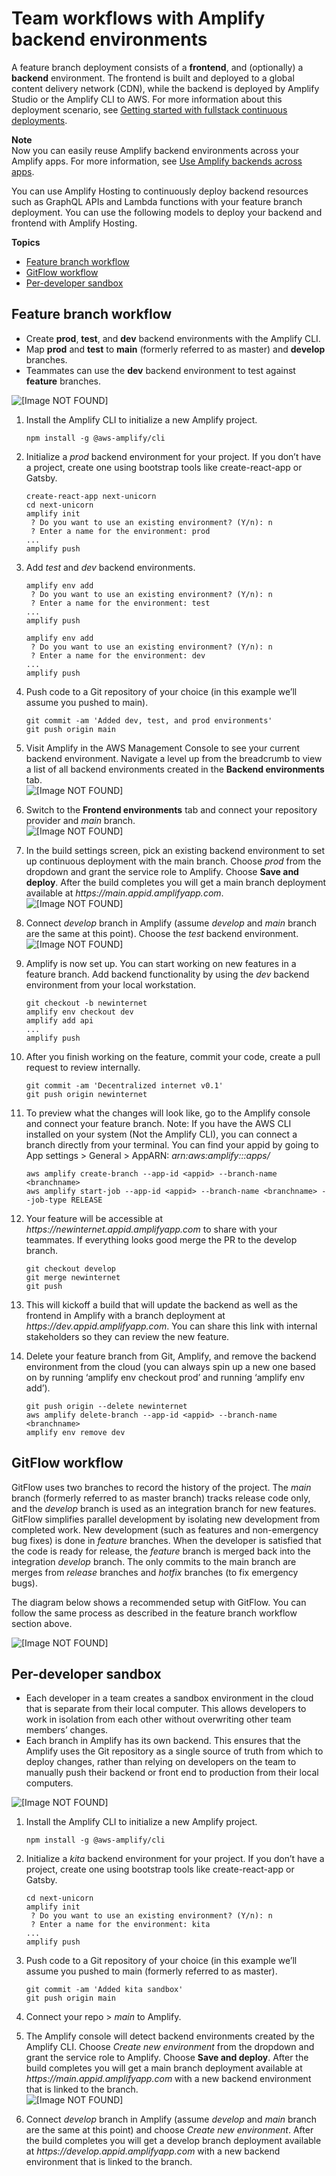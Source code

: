 # Team workflows with Amplify backend environments<a name="team-workflows-with-amplify-cli-backend-environments"></a>

A feature branch deployment consists of a **frontend**, and \(optionally\) a **backend** environment\. The frontend is built and deployed to a global content delivery network \(CDN\), while the backend is deployed by Amplify Studio or the Amplify CLI to AWS\. For more information about this deployment scenario, see [Getting started with fullstack continuous deployments](deploy-backend.md)\.

**Note**  
Now you can easily reuse Amplify backend environments across your Amplify apps\. For more information, see [Use Amplify backends across apps](reuse-backends.md)\.

You can use Amplify Hosting to continuously deploy backend resources such as GraphQL APIs and Lambda functions with your feature branch deployment\. You can use the following models to deploy your backend and frontend with Amplify Hosting\.

**Topics**
+ [Feature branch workflow](#standard)
+ [GitFlow workflow](#gitflow)
+ [Per\-developer sandbox](#sandbox)

## Feature branch workflow<a name="standard"></a>
+ Create **prod**, **test**, and **dev** backend environments with the Amplify CLI\.
+ Map **prod** and **test** to **main** \(formerly referred to as master\) and **develop** branches\.
+ Teammates can use the **dev** backend environment to test against **feature** branches\.

![\[Image NOT FOUND\]](http://docs.aws.amazon.com/amplify/latest/userguide/images/amplify-environments-2.png)

1. Install the Amplify CLI to initialize a new Amplify project\.

   ```
   npm install -g @aws-amplify/cli
   ```

1. Initialize a *prod* backend environment for your project\. If you don’t have a project, create one using bootstrap tools like create\-react\-app or Gatsby\.

   ```
   create-react-app next-unicorn
   cd next-unicorn
   amplify init
    ? Do you want to use an existing environment? (Y/n): n
    ? Enter a name for the environment: prod
   ...
   amplify push
   ```

1. Add *test* and *dev* backend environments\.

   ```
   amplify env add
    ? Do you want to use an existing environment? (Y/n): n
    ? Enter a name for the environment: test
   ...
   amplify push
   
   amplify env add
    ? Do you want to use an existing environment? (Y/n): n
    ? Enter a name for the environment: dev
   ...
   amplify push
   ```

1. Push code to a Git repository of your choice \(in this example we’ll assume you pushed to main\)\.

   ```
   git commit -am 'Added dev, test, and prod environments'
   git push origin main
   ```

1. Visit Amplify in the AWS Management Console to see your current backend environment\. Navigate a level up from the breadcrumb to view a list of all backend environments created in the **Backend environments** tab\.  
![\[Image NOT FOUND\]](http://docs.aws.amazon.com/amplify/latest/userguide/images/reuse-backend-5.png)

1. Switch to the **Frontend environments** tab and connect your repository provider and *main* branch\.  
![\[Image NOT FOUND\]](http://docs.aws.amazon.com/amplify/latest/userguide/images/reuse-backend-6.png)

1. In the build settings screen, pick an existing backend environment to set up continuous deployment with the main branch\. Choose *prod* from the dropdown and grant the service role to Amplify\. Choose **Save and deploy**\. After the build completes you will get a main branch deployment available at *https://main\.appid\.amplifyapp\.com*\.  
![\[Image NOT FOUND\]](http://docs.aws.amazon.com/amplify/latest/userguide/images/reuse-backend-2.png)

1. Connect *develop* branch in Amplify \(assume *develop* and *main* branch are the same at this point\)\. Choose the *test* backend environment\.  
![\[Image NOT FOUND\]](http://docs.aws.amazon.com/amplify/latest/userguide/images/reuse-backend-4.png)

1. Amplify is now set up\. You can start working on new features in a feature branch\. Add backend functionality by using the *dev* backend environment from your local workstation\.

   ```
   git checkout -b newinternet
   amplify env checkout dev
   amplify add api
   ...
   amplify push
   ```

1. After you finish working on the feature, commit your code, create a pull request to review internally\.

   ```
   git commit -am 'Decentralized internet v0.1'
   git push origin newinternet
   ```

1. To preview what the changes will look like, go to the Amplify console and connect your feature branch\. Note: If you have the AWS CLI installed on your system \(Not the Amplify CLI\), you can connect a branch directly from your terminal\. You can find your appid by going to App settings > General > AppARN: *arn:aws:amplify:<region>:<region>:apps/<appid>* 

   ```
   aws amplify create-branch --app-id <appid> --branch-name <branchname>
   aws amplify start-job --app-id <appid> --branch-name <branchname> --job-type RELEASE
   ```

1. Your feature will be accessible at *https://newinternet\.appid\.amplifyapp\.com* to share with your teammates\. If everything looks good merge the PR to the develop branch\.

   ```
   git checkout develop
   git merge newinternet
   git push
   ```

1. This will kickoff a build that will update the backend as well as the frontend in Amplify with a branch deployment at *https://dev\.appid\.amplifyapp\.com*\. You can share this link with internal stakeholders so they can review the new feature\.

1. Delete your feature branch from Git, Amplify, and remove the backend environment from the cloud \(you can always spin up a new one based on by running ‘amplify env checkout prod’ and running ‘amplify env add’\)\.

   ```
   git push origin --delete newinternet
   aws amplify delete-branch --app-id <appid> --branch-name <branchname>
   amplify env remove dev
   ```

## GitFlow workflow<a name="gitflow"></a>

GitFlow uses two branches to record the history of the project\. The *main* branch \(formerly referred to as master branch\) tracks release code only, and the *develop* branch is used as an integration branch for new features\. GitFlow simplifies parallel development by isolating new development from completed work\. New development \(such as features and non\-emergency bug fixes\) is done in *feature* branches\. When the developer is satisfied that the code is ready for release, the *feature* branch is merged back into the integration *develop* branch\. The only commits to the main branch are merges from *release* branches and *hotfix* branches \(to fix emergency bugs\)\.

The diagram below shows a recommended setup with GitFlow\. You can follow the same process as described in the feature branch workflow section above\.

![\[Image NOT FOUND\]](http://docs.aws.amazon.com/amplify/latest/userguide/images/amplify-environments-3.png)

## Per\-developer sandbox<a name="sandbox"></a>
+ Each developer in a team creates a sandbox environment in the cloud that is separate from their local computer\. This allows developers to work in isolation from each other without overwriting other team members’ changes\.
+ Each branch in Amplify has its own backend\. This ensures that the Amplify uses the Git repository as a single source of truth from which to deploy changes, rather than relying on developers on the team to manually push their backend or front end to production from their local computers\.

![\[Image NOT FOUND\]](http://docs.aws.amazon.com/amplify/latest/userguide/images/amplify-env-central-workflow.png)

1. Install the Amplify CLI to initialize a new Amplify project\.

   ```
   npm install -g @aws-amplify/cli
   ```

1. Initialize a *kita* backend environment for your project\. If you don’t have a project, create one using bootstrap tools like create\-react\-app or Gatsby\.

   ```
   cd next-unicorn
   amplify init
    ? Do you want to use an existing environment? (Y/n): n
    ? Enter a name for the environment: kita
   ...
   amplify push
   ```

1. Push code to a Git repository of your choice \(in this example we’ll assume you pushed to main \(formerly referred to as master\)\.

   ```
   git commit -am 'Added kita sandbox'
   git push origin main
   ```

1. Connect your repo > *main* to Amplify\.

1. The Amplify console will detect backend environments created by the Amplify CLI\. Choose *Create new environment* from the dropdown and grant the service role to Amplify\. Choose **Save and deploy**\. After the build completes you will get a main branch deployment available at *https://main\.appid\.amplifyapp\.com* with a new backend environment that is linked to the branch\.  
![\[Image NOT FOUND\]](http://docs.aws.amazon.com/amplify/latest/userguide/images/reuse-backend-3.png)

1. Connect *develop* branch in Amplify \(assume *develop* and *main* branch are the same at this point\) and choose *Create new environment*\. After the build completes you will get a develop branch deployment available at *https://develop\.appid\.amplifyapp\.com* with a new backend environment that is linked to the branch\.